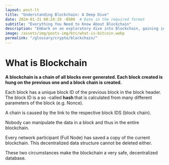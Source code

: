 ```yaml
---
layout: post-lt
title: "Understanding Blockchain: A Deep Dive"
date: 2024-01-31 00:24:19 -0500  # Date in the required format
subtitle: "Everything You Need to Know About Blockchain"
description: "Embark on an exploratory dive into Blockchain, gaining insights into its operational mechanisms and its significance in the broader context of digital currencies."
image: /assets/img/posts-img/btc/what-is-bitcoin.webp
permalink: "/glossary/crypto/blockchain/"
---
```


<h1>What is Blockchain</h1>

<p> <strong> A blockchain is a chain of all blocks ever generated. Each block created is hung on the previous one and a block chain is created. </strong> </p> <p> Each block has a unique block ID of the previous block in the block header. The block ID is a so -called <strong> hash </strong> that is calculated from many different parameters of the block (e.g. Nonce). </p> <p> A chain is caused by the link to the respective block IDS (block chain). </p> <p> Nobody can manipulate the data in a block and thus in the entire blockchain. </p> <p> Every network participant (Full Node) has saved a copy of the current blockchain. This decentralized data structure cannot be deleted either. </p> <p> These two circumstances make the blockchain a very safe, decentralized database. </p>

